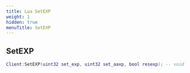 ```yaml
---
title: Lua SetEXP
weight: 1
hidden: true
menuTitle: SetEXP
---
```

## SetEXP
```lua
Client:SetEXP(uint32 set_exp, uint32 set_aaxp, bool resexp); -- void
```